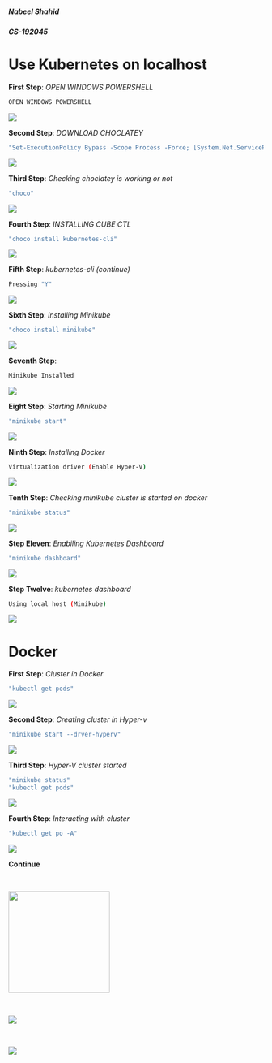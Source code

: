 ##### _Nabeel Shahid_
##### _CS-192045_
# **Use Kubernetes on localhost**
**First Step**: _OPEN WINDOWS POWERSHELL_
```sh
OPEN WINDOWS POWERSHELL
```
<img src="C:\Users\Nabeel\Desktop\OS Final\1.png" align="center" style="height: 200px width: 200px"/>

**Second Step**: _DOWNLOAD CHOCLATEY_
```sh
"Set-ExecutionPolicy Bypass -Scope Process -Force; [System.Net.ServicePointManager]::SecurityProtocol = [System.Net.ServicePointManager]::SecurityProtocol -bor 3072; iex ((New-Object System.Net.WebClient).DownloadString('https://community.chocolatey.org/install.ps1'))"
```
<img src="C:\Users\Nabeel\Desktop\OS Final\2.png" align="center" style="height: 200px width: 200px"/>

**Third Step**: _Checking choclatey is working or not_
```sh
"choco"
```
<img src="C:\Users\Nabeel\Desktop\OS Final\3.png" align="center" style="height: 200px width: 200px"/>

**Fourth Step**: _INSTALLING CUBE CTL_
```sh
"choco install kubernetes-cli"
```
<img src="C:\Users\Nabeel\Desktop\OS Final\4.png" align="center" style="height: 200px width: 200px"/>

**Fifth Step**: _kubernetes-cli (continue)_
```sh
Pressing "Y"
```
<img src="C:\Users\Nabeel\Desktop\OS Final\5.png" align="center" style="height: 200px width: 200px"/>

**Sixth Step**: _Installing Minikube_
```sh
"choco install minikube"
```
<img src="C:\Users\Nabeel\Desktop\OS Final\6.png" align="center" style="height: 200px width: 200px"/>

**Seventh Step**:
```sh
Minikube Installed
```
<img src="C:\Users\Nabeel\Desktop\OS Final\7.png" align="center" style="height: 200px width: 200px"/>

**Eight Step**: _Starting Minikube_
```sh
"minikube start"
```
<img src="C:\Users\Nabeel\Desktop\OS Final\8.png" align="center" style="height: 200px width: 200px"/>

**Ninth Step**: _Installing Docker_
```sh
Virtualization driver (Enable Hyper-V)
```
<img src="C:\Users\Nabeel\Desktop\OS Final\9.png" align="center" style="height: 200px width: 200px"/>

**Tenth Step**: _Checking minikube cluster is started on docker_
```sh
"minikube status"
```
<img src="C:\Users\Nabeel\Desktop\OS Final\10.png" align="center" style="height: 200px width: 200px"/>

**Step Eleven**: _Enabiling Kubernetes Dashboard_
```sh
"minikube dashboard"
```
<img src="C:\Users\Nabeel\Desktop\OS Final\11.png" align="center" style="height: 200px width: 200px"/>

**Step Twelve**: _kubernetes dashboard_
```sh
Using local host (Minikube)
```
<img src="C:\Users\Nabeel\Desktop\OS Final\12.png" align="center" style="height: 200px width: 200px"/>

# **Docker**
**First Step**: _Cluster in Docker_
```sh
"kubectl get pods"
```
<img src="C:\Users\Nabeel\Desktop\OS Final\13.png" align="center" style="height: 200px width: 200px"/>

**Second Step**: _Creating cluster in Hyper-v_
```sh
"minikube start --drver-hyperv"
```
<img src="C:\Users\Nabeel\Desktop\OS Final\14.png" align="center" style="height: 200px width: 200px"/>

**Third Step**: _Hyper-V cluster started_
```sh
"minikube status"
"kubectl get pods"
```
<img src="C:\Users\Nabeel\Desktop\OS Final\15.png" align="center" style="height: 200px width: 200px"/>

**Fourth Step**: _Interacting with cluster_
```sh
"kubectl get po -A"
```
<img src="C:\Users\Nabeel\Desktop\OS Final\16.png" align="center" style="height: 200px width: 200px"/>

**Continue**

<p>&nbsp;</p>
<img src="C:\Users\Nabeel\Desktop\OS Final\17.png" align="center" style="height: 200px"/>
<p>&nbsp;</p>
<img src="C:\Users\Nabeel\Desktop\OS Final\18.png" align="center" style="height: 200px width: 200px"/>
<p>&nbsp;</p>
<img src="C:\Users\Nabeel\Desktop\OS Final\19.png" align="center" style="height: 200px width: 200px"/>